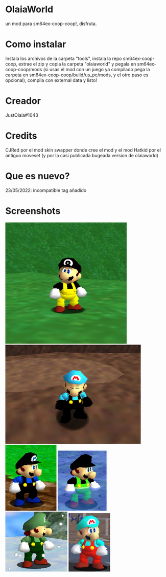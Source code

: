 # OlaiaWorld
un mod para sm64ex-coop-coop!, disfruta.
# Como instalar
Instala los archivos de la carpeta "tools", instala la repo sm64ex-coop-coop, extrae el zip y copia la carpeta "olaiaworld" y pegala en sm64ex-coop-coop/mods (si usas el mod con un juego ya compilado pega la carpeta en sm64ex-coop-coop/build/us_pc/mods, y el otro paso es opcional), compila con external data y listo!
# Creador
JustOlaia#1043
# Credits
CJRed por el mod skin swapper donde cree el mod y el mod Hatkid por el antiguo moveset (y por la casi publicada bugeada version de olaiaworld)
# Que es nuevo?
23/05/2022: incompatible tag añadido

# Screenshots
![](images/olaia.png) ![](images/diego.png)
![](images/alex.png) ![](images/wisam.png) ![](images/emerald.png) ![](images/washiton.png)
